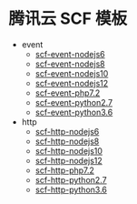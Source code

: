 # 腾讯云 SCF 模板

- event
    - [scf-event-nodejs6](/scf-event-nodejs6)
    - [scf-event-nodejs8](/scf-event-nodejs8)
    - [scf-event-nodejs10](/scf-event-nodejs10)
    - [scf-event-nodejs12](/scf-event-nodejs12)
    - [scf-event-php7.2](/scf-event-php7)
    - [scf-event-python2.7](/scf-event-python2.7)
    - [scf-event-python3.6](/scf-event-python3.6)
- http
    - [scf-http-nodejs6](/scf-http-nodejs6)
    - [scf-http-nodejs8](/scf-http-nodejs8)
    - [scf-http-nodejs10](/scf-http-nodejs10)
    - [scf-http-nodejs12](/scf-http-nodejs12)
    - [scf-http-php7.2](/scf-http-php7)
    - [scf-http-python2.7](/scf-http-python2.7)
    - [scf-http-python3.6](/scf-http-python3.6)